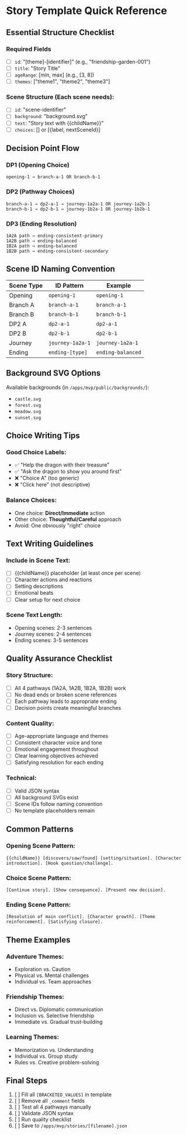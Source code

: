 # Story Template Quick Reference

## Essential Structure Checklist

### Required Fields
- [ ] `id`: "[theme]-[identifier]" (e.g., "friendship-garden-001")
- [ ] `title`: "Story Title"
- [ ] `ageRange`: [min, max] (e.g., [3, 8])
- [ ] `themes`: ["theme1", "theme2", "theme3"]

### Scene Structure (Each scene needs):
- [ ] `id`: "scene-identifier"
- [ ] `background`: "background.svg"
- [ ] `text`: "Story text with {{childName}}"
- [ ] `choices`: [] or [{label, nextSceneId}]

## Decision Point Flow

### DP1 (Opening Choice)
```
opening-1 → branch-a-1 OR branch-b-1
```

### DP2 (Pathway Choices)
```
branch-a-1 → dp2-a-1 → journey-1a2a-1 OR journey-1a2b-1
branch-b-1 → dp2-b-1 → journey-1b2a-1 OR journey-1b2b-1
```

### DP3 (Ending Resolution)
```
1A2A path → ending-consistent-primary
1A2B path → ending-balanced  
1B2A path → ending-balanced
1B2B path → ending-consistent-secondary
```

## Scene ID Naming Convention

| Scene Type | ID Pattern | Example |
|------------|------------|---------|
| Opening | `opening-1` | `opening-1` |
| Branch A | `branch-a-1` | `branch-a-1` |
| Branch B | `branch-b-1` | `branch-b-1` |
| DP2 A | `dp2-a-1` | `dp2-a-1` |
| DP2 B | `dp2-b-1` | `dp2-b-1` |
| Journey | `journey-1a2a-1` | `journey-1a2a-1` |
| Ending | `ending-[type]` | `ending-balanced` |

## Background SVG Options

Available backgrounds (in `/apps/mvp/public/backgrounds/`):
- `castle.svg`
- `forest.svg` 
- `meadow.svg`
- `sunset.svg`

## Choice Writing Tips

### Good Choice Labels:
- ✅ "Help the dragon with their treasure"
- ✅ "Ask the dragon to show you around first"
- ❌ "Choice A" (too generic)
- ❌ "Click here" (not descriptive)

### Balance Choices:
- One choice: **Direct/Immediate** action
- Other choice: **Thoughtful/Careful** approach
- Avoid: One obviously "right" choice

## Text Writing Guidelines

### Include in Scene Text:
- [ ] {{childName}} placeholder (at least once per scene)
- [ ] Character actions and reactions
- [ ] Setting descriptions
- [ ] Emotional beats
- [ ] Clear setup for next choice

### Scene Text Length:
- Opening scenes: 2-3 sentences
- Journey scenes: 2-4 sentences  
- Ending scenes: 3-5 sentences

## Quality Assurance Checklist

### Story Structure:
- [ ] All 4 pathways (1A2A, 1A2B, 1B2A, 1B2B) work
- [ ] No dead ends or broken scene references
- [ ] Each pathway leads to appropriate ending
- [ ] Decision points create meaningful branches

### Content Quality:
- [ ] Age-appropriate language and themes
- [ ] Consistent character voice and tone
- [ ] Emotional engagement throughout
- [ ] Clear learning objectives achieved
- [ ] Satisfying resolution for each ending

### Technical:
- [ ] Valid JSON syntax
- [ ] All background SVGs exist
- [ ] Scene IDs follow naming convention
- [ ] No template placeholders remain

## Common Patterns

### Opening Scene Pattern:
```
{{childName}} [discovers/saw/found] [setting/situation]. [Character introduction]. [Hook question/challenge].
```

### Choice Scene Pattern:
```
[Continue story]. [Show consequence]. [Present new decision].
```

### Ending Scene Pattern:
```
[Resolution of main conflict]. [Character growth]. [Theme reinforcement]. [Satisfying closure].
```

## Theme Examples

### Adventure Themes:
- Exploration vs. Caution
- Physical vs. Mental challenges
- Individual vs. Team approaches

### Friendship Themes:
- Direct vs. Diplomatic communication
- Inclusion vs. Selective friendship
- Immediate vs. Gradual trust-building

### Learning Themes:
- Memorization vs. Understanding
- Individual vs. Group study
- Rules vs. Creative problem-solving

## Final Steps

1. [ ] Fill all `[BRACKETED_VALUES]` in template
2. [ ] Remove all `_comment` fields
3. [ ] Test all 4 pathways manually
4. [ ] Validate JSON syntax
5. [ ] Run quality checklist
6. [ ] Save to `/apps/mvp/stories/[filename].json`
